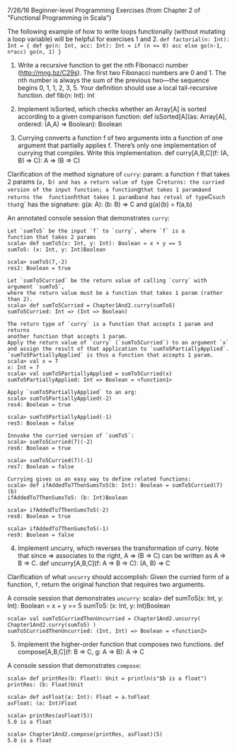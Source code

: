 7/26/16 Beginner-level Programming Exercises
(from Chapter 2 of "Functional Programming in Scala")

The following example of how to write loops functionally (without mutating a loop variable) will be helpful for exercises 1 and 2.
	```
	def factorial(n: Int): Int = {
		def go(n: Int, acc: Int): Int =
			if (n <= 0) acc
			else go(n-1, n*acc)
	go(n, 1)
	}
	```

1. Write a recursive function to get the nth Fibonacci number (http://mng.bz/C29s). The first two Fibonacci numbers are 0 and 1. The nth number is always the sum of the previous two—the sequence begins 0, 1, 1, 2, 3, 5. Your definition should use a local tail-recursive function.
def fib(n: Int): Int

2. Implement isSorted, which checks whether an Array[A] is sorted according to a given comparison function:
def isSorted[A](as: Array[A], ordered: (A,A) => Boolean): Boolean

3. Currying converts a function f of two arguments into a function of one argument that partially applies f. There’s only one implementation of currying that compiles. Write this implementation.
def curry[A,B,C](f: (A, B) => C): A => (B => C)

Clarification of the method signature of `curry`:
	param: a function `f` that takes 2 params (`a, `b`) and has a return value of type `C`
	returns: the curried version of the input function;
						a function `g` that takes 1 param `a` and returns the 
						function `h` that takes 1 param `b` and has retval of type `C`
						such that `g` has the signature:
						g(a: A): (b: B) => C
						and g(a)(b) = f(a,b)

An annotated console session that demonstrates `curry`:

	Let `sumTo5` be the input `f` to `curry`, where `f` is a 
	function that takes 2 params
	scala> def sumTo5(x: Int, y: Int): Boolean = x + y == 5
	sumTo5: (x: Int, y: Int)Boolean

	scala> sumTo5(7,-2)
	res2: Boolean = true

	Let `sumTo5Curried` be the return value of calling `curry` with argument `sumTo5`,
	where the return value must be a function that takes 1 param (rather than 2).
	scala> def sumTo5Curried = Chapter1And2.curry(sumTo5)
	sumTo5Curried: Int => (Int => Boolean)
	
	The return type of `curry` is a function that accepts 1 param and returns
	another function that accepts 1 param.
	Apply the return value of `curry` (`sumTo5Curried`) to an argument `x`
	and assign the result of that application to `sumTo5PartiallyApplied`.
	`sumTo5PartiallyApplied` is thus a function that accepts 1 param.
	scala> val x = 7
	x: Int = 7
	scala> val sumTo5PartiallyApplied = sumTo5Curried(x)
	sumTo5PartiallyApplied: Int => Boolean = <function1>
	
	Apply `sumTo5PartiallyApplied` to an arg:
	scala> sumTo5PartiallyApplied(-2)
	res4: Boolean = true

	scala> sumTo5PartiallyApplied(-1)
	res5: Boolean = false

	Innvoke the curried version of `sumTo5`:
	scala> sumTo5Curried(7)(-2)
	res6: Boolean = true

	scala> sumTo5Curried(7)(-1)
	res7: Boolean = false

	Currying gives us an easy way to define related functions:
	scala> def ifAddedTo7ThenSumsTo5(b: Int): Boolean = sumTo5Curried(7)(b)
	ifAddedTo7ThenSumsTo5: (b: Int)Boolean

	scala> ifAddedTo7ThenSumsTo5(-2)
	res8: Boolean = true

	scala> ifAddedTo7ThenSumsTo5(-1)
	res9: Boolean = false


4. Implement uncurry, which reverses the transformation of curry. Note that since => associates to the right, A => (B => C) can be written as A => B => C.
def uncurry[A,B,C](f: A => B => C): (A, B) => C

Clarification of what `uncurry` should accomplish:
	Given the curried form of a function, `f`, return the original function that requires two arguments.
	
A console session that demonstrates `uncurry`:
	scala> def sumTo5(x: Int, y: Int): Boolean = x + y == 5
	sumTo5: (x: Int, y: Int)Boolean

	scala> val sumTo5CurriedThenUncurried = Chapter1And2.uncurry( Chapter1And2.curry(sumTo5) )
	sumTo5CurriedThenUncurried: (Int, Int) => Boolean = <function2>


5. Implement the higher-order function that composes two functions.
def compose[A,B,C](f: B => C, g: A => B): A => C

A console session that demonstrates `compose`:

	scala> def printRes(b: Float): Unit = println(s"$b is a float")
	printRes: (b: Float)Unit

	scala> def asFloat(a: Int): Float = a.toFloat
	asFloat: (a: Int)Float

	scala> printRes(asFloat(5))
	5.0 is a float

	scala> Chapter1And2.compose(printRes, asFloat)(5)
	5.0 is a float